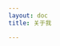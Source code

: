```yaml
---
layout: doc
title: 关于我

---
```


<script setup>
import {
  VPTeamPage,
  VPTeamPageTitle,
  VPTeamMembers
} from 'vitepress/theme'

const members = [
  {
    avatar: './1.png',
    name: '子 夜',
    title: '测试工程师中的背锅侠',
    links: [
      { icon: 'github', link: 'https://github.com/gfl13453001' },
     // { icon: 'twitter', link: 'https://twitter.com/youyuxi' }
    ]
  },

]
</script>




<VPTeamPage>
  <VPTeamPageTitle>
    <template #title>
      个人简介
    </template>
    <template #lead>
    一个正在测试领域中的小白，立志成为全栈测试开发。喜欢没事就研究自己感兴趣的前沿技术目前从事AI测试工作研究领域不仅限于测试、开发、AI及其计算机相关领域等知识
    </template>
    
  </VPTeamPageTitle>
  <VPTeamMembers
    :members="members"
  />
</VPTeamPage>
